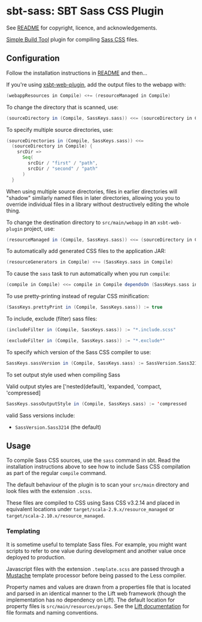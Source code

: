 # sbt-sass: SBT Sass CSS Plugin

See [README](../README.md) for copyright, licence, and acknowledgements.

[Simple Build Tool] plugin for compiling [Sass CSS] files.

[Simple Build Tool]: http://simple-build-tool.googlecode.com
[Sass CSS]: http://sass-lang.com/

## Configuration

Follow the installation instructions in [README](../README.md) and then...

If you're using [xsbt-web-plugin](https://github.com/siasia/xsbt-web-plugin "xsbt-web-plugin"),
add the output files to the webapp with:

```scala
(webappResources in Compile) <+= (resourceManaged in Compile)
```

To change the directory that is scanned, use:

```scala
(sourceDirectory in (Compile, SassKeys.sass)) <<= (sourceDirectory in Compile)(_ / "path" / "to" / "sass-files")
```

To specify multiple source directories, use:

```scala
(sourceDirectories in (Compile, SassKeys.sass)) <<=
  (sourceDirectory in Compile) {
    srcDir =>
      Seq(
        srcDir / "first" / "path",
        srcDir / "second" / "path"
      )
  }
```

When using multiple source directories, files in earlier directories will "shadow" similarly
named files in later directories, allowing you you to override individual files in a library
without destructively editing the whole thing.

To change the destination directory to `src/main/webapp` in an `xsbt-web-plugin` project, use:

```scala
(resourceManaged in (Compile, SassKeys.sass)) <<= (sourceDirectory in Compile)(_ / "webapp")
```

To automatically add generated CSS files to the application JAR:

```scala
(resourceGenerators in Compile) <+= (SassKeys.sass in Compile)
```

To cause the `sass` task to run automatically when you run `compile`:

```scala
(compile in Compile) <<= compile in Compile dependsOn (SassKeys.sass in Compile)
```

To use pretty-printing instead of regular CSS minification:

```scala
(SassKeys.prettyPrint in (Compile, SassKeys.sass)) := true
```

To include, exclude (filter) sass files:

```scala
(includeFilter in (Compile, SassKeys.sass)) := "*.include.scss"
```

```scala
(excludeFilter in (Compile, SassKeys.sass)) := "*.exclude*"
```

To specify which version of the Sass CSS compiler to use:

```scala
SassKeys.sassVersion in (Compile, SassKeys.sass) := SassVersion.Sass3214
```

To set output style used when compiling Sass

Valid output styles are ['nested(default), 'expanded, 'compact, 'compressed]

```scala
SassKeys.sassOutputStyle in (Compile, SassKeys.sass) := 'compressed
```

valid Sass versions include:

 - `SassVersion.Sass3214` (the default)

## Usage

To compile Sass CSS sources, use the `sass` command in sbt. Read the installation instructions
above to see how to include Sass CSS compilation as part of the regular `compile` command.

The default behaviour of the plugin is to scan your `src/main` directory and look files with the
extension `.scss`.

These files are compiled to CSS using Sass CSS v3.2.14 and placed in equivalent locations under
`target/scala-2.9.x/resource_managed` or `target/scala-2.10.x/resource_managed`.

### Templating

It is sometime useful to template Sass files. For example, you might want scripts
to refer to one value during development and another value once deployed to production.

Javascript files with the extension `.template.scss` are passed through a [Mustache]
template processor before being passed to the Less compiler.

Property names and values are drawn from a properties file that is located and parsed
in an identical manner to the Lift web framework (though the implementation has no
dependency on Lift). The default location for property files is `src/main/resources/props`.
See the [Lift documentation] for file formats and naming conventions.

[Mustache]: http://mustache.github.com/
[Lift documentation]: http://www.assembla.com/spaces/liftweb/wiki/Properties
